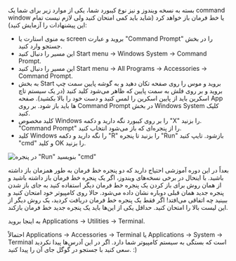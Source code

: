 <!--sec data-title="Opening: Windows" data-id="windows_prompt" data-collapse=true ces-->

بسته به نسخه ویندوز و نیز نوع کیبورد شما، یکی از موارد زیر برای شما یک command window یا خط فرمان باز خواهد کرد (شاید باید کمی امتحان کنید ولی لازم نیست تمام این پیشنهادات را آزمایش کنید):

- به منوی استارت یا screen بروید و عبارت "Command Prompt" را در بخش جستجو وارد کنید.
- این مسیر را دنبال کنید Start menu → Windows System → Command Prompt.
- این مسیر را دنبال کنید Start menu → All Programs → Accessories → Command Prompt.
- به بخش Start بروید و موس را روی صفحه تکان دهید و به گوشه پایین سمت چپ بروید و بر روی فلش به سمت پایین که ظاهر می‌شود کلید کنید (در یک سیستم تاچ اسکرین باید از پایین اسکرین را لمس کنید و دست خود را بالا بکشید). صفحه App ها باید باز شود. بر روی Command Prompt در بخش Windows System کلیک کنید.
- کلید مخصوص Windows را بر روی کیبورد نگه دارید و دکمه "X" را بزنید. "Command Prompt" را از پنجره‌ای که باز می‌شود انتخاب کنید.
- کلید Windows را نگه دارید و دکمه "R" را بزنید تا پنجره "Run" بازشود. تایپ کنید "cmd" و کلید OK را بزنید.

![در پنجره "Run" بنویسید "cmd"](../python_installation/images/windows-plus-r.png)

بعداً در این دوره آموزشی احتیاج دارید که دو پنجره خط فرمان به طور همزمان باز داشته باشید. با اینحال در برخی نسخه‌های ویندوز، اگر یک پنجره خط فرمان باز داشته باشید و از همان روش برای باز کردن یک پنجره خط فرمان دیگر استفاده کنید به جای باز شدن پنجره جدید همان قبلی دوباره نشان داده می‌شود. حالا روی کامپیوتر خود امتحان کنید و ببینید چه اتفاقی می‌افتد! اگر فقط یک پنجره خط فرمان دریافت کردید، یک روش دیگر از این لیست بالا را امتحان کنید. حداقل یکی از این‌ها باید یک پنجره جدید خط فرمان بازکند.

<!--endsec-->

<!--sec data-title="Opening: OS X" data-id="OSX_prompt" data-collapse=true ces-->

به اینجا بروید Applications → Utilities → Terminal.

<!--endsec-->

<!--sec data-title="Opening: Linux" data-id="linux_prompt" data-collapse=true ces-->

احتمالاً Applications → Accessories → Terminal یا Applications → System → Terminal است که بستگی به سیستم کامپیوتر شما دارد. اگر در این آدرس‌ها پیدا نکردید سعی کنید با جستجو در گوگل جای آن را پیدا کنید. :)

<!--endsec-->